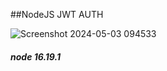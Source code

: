 ##NodeJS JWT AUTH


![Screenshot 2024-05-03 094533](https://github.com/smy0m1nk0/node_jwt_auth/assets/168166278/0837c248-6cfd-4d7e-86c2-86cb207c4b6e)


##### node 16.19.1